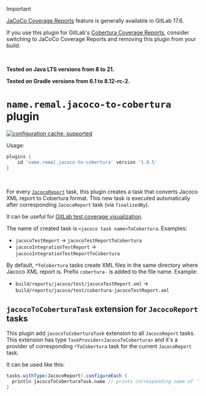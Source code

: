 > [!IMPORTANT]
> [JaCoCo Coverage Reports](https://docs.gitlab.com/ee/ci/testing/test_coverage_visualization/jacoco.html) feature is generally available in GitLab 17.6.
>
> If you use this plugin for GitLab's [Cobertura Coverage Reports](https://docs.gitlab.com/ee/ci/testing/test_coverage_visualization/cobertura.html), consider switching to JaCoCo Coverage Reports and removing this plugin from your build.

&nbsp;

**Tested on Java LTS versions from <!--property:java-runtime.min-version-->8<!--/property--> to <!--property:java-runtime.max-version-->21<!--/property-->.**

**Tested on Gradle versions from <!--property:gradle-api.min-version-->6.1<!--/property--> to <!--property:gradle-api.max-version-->8.12-rc-2<!--/property-->.**

# `name.remal.jacoco-to-cobertura` plugin

[![configuration cache: supported](https://img.shields.io/static/v1?label=configuration%20cache&message=supported&color=success)](https://docs.gradle.org/current/userguide/configuration_cache.html)

Usage:

<!--plugin-usage:name.remal.jacoco-to-cobertura-->
```groovy
plugins {
    id 'name.remal.jacoco-to-cobertura' version '1.0.5'
}
```
<!--/plugin-usage-->

&nbsp;

For every [`JacocoReport`](https://docs.gradle.org/current/javadoc/org/gradle/testing/jacoco/tasks/JacocoReport.html) task,
this plugin creates a task that converts Jacoco XML report to Cobertura format.
This new task is executed automatically after corresponding `JacocoReport` task (via `finalizedBy`).

It can be useful for [GitLab test coverage visualization](https://docs.gitlab.com/ee/ci/testing/test_coverage_visualization.html).

The name of created task is `<jacoco task name>ToCobertura`. Examples:

* `jacocoTestReport` -> `jacocoTestReportToCobertura`
* `jacocoIntegrationTestReport` -> `jacocoIntegrationTestReportToCobertura`

By default, `*ToCobertura` tasks create XML files in the same directory where Jacoco XML report is.
Prefix `cobertura-` is added to the file name.
Example:

* `build/reports/jacoco/test/jacocoTestReport.xml` -> `build/reports/jacoco/test/cobertura-jacocoTestReport.xml`

## `jacocoToCoberturaTask` extension for `JacocoReport` tasks

This plugin add `jacocoToCoberturaTask` extension to all `JacocoReport` tasks.
This extension has type `TaskProvider<JacocoToCobertura>`
and it's a provider of corresponding `*ToCobertura` task for the current `JacocoReport` task.

It can be used like this:

```groovy
tasks.withType(JacocoReport).configureEach {
  println jacocoToCoberturaTask.name // prints corresponding name of `*ToCobertura` task
}
```
